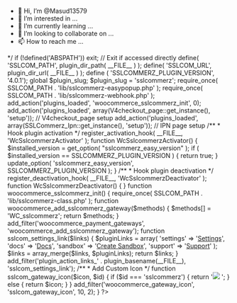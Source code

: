 - 👋 Hi, I’m @Masud13579
- 👀 I’m interested in ...
- 🌱 I’m currently learning ...
- 💞️ I’m looking to collaborate on ...
- 📫 How to reach me ...

<!---
Masud13579/Masud13579 is a ✨ special ✨ repository because its `README.md` (this file) appears on your GitHub profile.
You can click the Preview link to take a look at your changes.
--->
<?php 
/**
*  Plugin Name: SSLCommerz Payment Gateway
*  Plugin URI: https://sslcommerz.com/
*  Description: This plugin allows you to accept payments on your WooCommerce store from customers using Visa Cards, Master cards, American Express etc. Via SSLCommerz payment gateway with new V4 API & both Hosted & Popup.
*  Version: 4.0.1
*  Stable tag: 4.0.1
*  WC tested up to: 4.2.0
*  Author: Prabal Mallick
*  Author URI: prabalsslw.github.io
*  Author Email: integration@sslcommerz.com
*  License: GNU General Public License v3.0
*  License URI: http://www.gnu.org/licenses/gpl-3.0.html
**/
/**
 * Fired during plugin activation.
 *
 * This class defines all code necessary to run during the plugin's activation.
 *
 * @since      4.0.0
 * @package    SSLCommerz_Woocommerce
 * @author     Prabal Mallick <prabalsslw@gmail.com>
 */

	if (!defined('ABSPATH')) exit; // Exit if accessed directly

	define( 'SSLCOM_PATH', plugin_dir_path( __FILE__ ) );
	define( 'SSLCOM_URL', plugin_dir_url( __FILE__ ) );

	define ( 'SSLCOMMERZ_PLUGIN_VERSION', '4.0.1');
	
	global $plugin_slug;
	$plugin_slug = 'sslcommerz';

	require_once( SSLCOM_PATH . 'lib/sslcommerz-easypopup.php' );
	require_once( SSLCOM_PATH . 'lib/sslcommerz-webhook.php' );

	add_action('plugins_loaded', 'woocommerce_sslcommerz_init', 0);
	add_action('plugins_loaded', array(V4checkout_page::get_instance(), 'setup')); // V4checkout_page setup
	add_action('plugins_loaded', array(SSLCommerz_Ipn::get_instance(), 'setup')); // IPN page setup


	/**
	 * Hook plugin activation
	*/
	register_activation_hook( __FILE__, 'WcSslcommerzActivator' );
	function WcSslcommerzActivator() {
		$installed_version = get_option( "sslcommerz_easy_version" );
		if ( $installed_version == SSLCOMMERZ_PLUGIN_VERSION ) {
			return true;
		}
		update_option( 'sslcommerz_easy_version', SSLCOMMERZ_PLUGIN_VERSION );
	}

	/**
	 * Hook plugin deactivation
	 */
	register_deactivation_hook( __FILE__, 'WcSslcommerzDeactivator' );
	function WcSslcommerzDeactivator() { }


	function woocommerce_sslcommerz_init()
	{
		require_once( SSLCOM_PATH . 'lib/sslcommerz-class.php' );

		function woocommerce_add_sslcommerz_gateway($methods)
	    {
	        $methods[] = 'WC_sslcommerz';
	        return $methods;
	    }

	    add_filter('woocommerce_payment_gateways', 'woocommerce_add_sslcommerz_gateway');

	    function sslcom_settings_link($links)
		{
		    $pluginLinks = array(
	            'settings' => '<a href="'. esc_url(admin_url( 'admin.php?page=wc-settings&tab=checkout&section=sslcommerz')) .'">Settings</a>',
	            'docs'     => '<a href="https://developer.sslcommerz.com/doc/v4/" target="blank">Docs</a>',
	            'sandbox'     => '<a href="https://developer.sslcommerz.com/registration/" target="blank">Create Sandbox</a>',
	            'support'  => '<a href="mailto:integration@sslcommerz.com">Support</a>'
	        );

		    $links = array_merge($links, $pluginLinks);

		    return $links;
		}

		add_filter('plugin_action_links_' . plugin_basename(__FILE__), 'sslcom_settings_link');

	    /**
	     *  Add Custom Icon 
	    */
	    function sslcom_gateway_icon($icon, $id)
	    {
	        if ($id === 'sslcommerz') {
	            return '<img src="' . plugins_url( 'images/sslcz-verified.png', __FILE__) . '" > ';
	        } else {
	            return $icon;
	        }
	    }
	    add_filter('woocommerce_gateway_icon', 'sslcom_gateway_icon', 10, 2);
	}

?>
